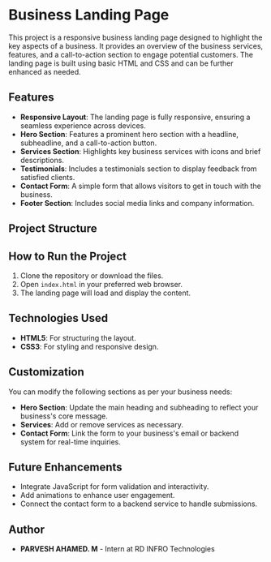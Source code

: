 # Business Landing Page

This project is a responsive business landing page designed to highlight the key aspects of a business. It provides an overview of the business services, features, and a call-to-action section to engage potential customers. The landing page is built using basic HTML and CSS and can be further enhanced as needed.

## Features

- **Responsive Layout**: The landing page is fully responsive, ensuring a seamless experience across devices.
- **Hero Section**: Features a prominent hero section with a headline, subheadline, and a call-to-action button.
- **Services Section**: Highlights key business services with icons and brief descriptions.
- **Testimonials**: Includes a testimonials section to display feedback from satisfied clients.
- **Contact Form**: A simple form that allows visitors to get in touch with the business.
- **Footer Section**: Includes social media links and company information.

## Project Structure


## How to Run the Project

1. Clone the repository or download the files.
2. Open `index.html` in your preferred web browser.
3. The landing page will load and display the content.

## Technologies Used

- **HTML5**: For structuring the layout.
- **CSS3**: For styling and responsive design.

## Customization

You can modify the following sections as per your business needs:
- **Hero Section**: Update the main heading and subheading to reflect your business's core message.
- **Services**: Add or remove services as necessary.
- **Contact Form**: Link the form to your business's email or backend system for real-time inquiries.

## Future Enhancements

- Integrate JavaScript for form validation and interactivity.
- Add animations to enhance user engagement.
- Connect the contact form to a backend service to handle submissions.

## Author

- **PARVESH AHAMED. M** - Intern at RD INFRO Technologies
